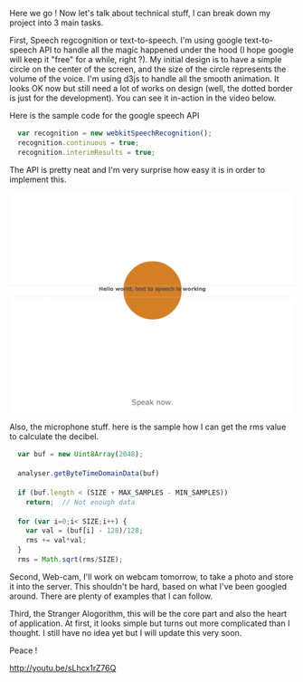 Here we go ! Now let's talk about technical stuff, I can break down my project into 3 main tasks. 

First, Speech regcognition or text-to-speech. I'm using google text-to-speech API to handle all the magic happened under the hood (I hope google will keep it "free" for a while, right ?). My initial design is to have a simple circle on the center of the screen, and the size of the circle represents the volume of the voice. I'm using d3js to handle all the smooth animation. It looks OK now but still need a lot of works on design (well, the dotted border is just for the development). You can see it in-action in the video below.

Here is the sample code for the google speech API

```javascript
  var recognition = new webkitSpeechRecognition();    
  recognition.continuous = true;
  recognition.interimResults = true;
```

The API is pretty neat and I'm very surprise how easy it is in order to implement this.

![prototype#1](../project_images/prototype1.png?raw=true "Prototype")

Also, the microphone stuff. here is the sample how I can get the rms value to calculate the decibel.

```javascript
  var buf = new Uint8Array(2048);
  
  analyser.getByteTimeDomainData(buf) 
  
  if (buf.length < (SIZE + MAX_SAMPLES - MIN_SAMPLES))
    return;  // Not enough data

  for (var i=0;i< SIZE;i++) {
    var val = (buf[i] - 128)/128;
    rms += val*val;
  }
  rms = Math.sqrt(rms/SIZE);
```

Second, Web-cam, I'll work on webcam tomorrow, to take a photo and store it into the server. This shouldn't be hard, based on what I've been googled around. There are plenty of examples that I can follow.

Third, the Stranger Alogorithm, this will be the core part and also the heart of application. At first, it looks simple but turns out more complicated than I thought. I still have no idea yet but I will update this very soon. 

Peace !

http://youtu.be/sLhcx1rZ76Q
